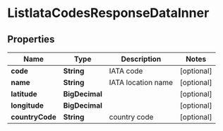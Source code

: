

# ListIataCodesResponseDataInner


## Properties

| Name | Type | Description | Notes |
|------------ | ------------- | ------------- | -------------|
|**code** | **String** | IATA code |  [optional] |
|**name** | **String** | IATA location name |  [optional] |
|**latitude** | **BigDecimal** |  |  [optional] |
|**longitude** | **BigDecimal** |  |  [optional] |
|**countryCode** | **String** | country code |  [optional] |



